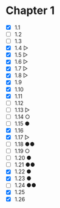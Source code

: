 # Chapter 1

- [x] 1.1
- [ ] 1.2
- [ ] 1.3
- [x] 1.4 ▷
- [x] 1.5 ▷
- [x] 1.6 ▷
- [x] 1.7 ▷
- [x] 1.8 ▷
- [x] 1.9
- [x] 1.10
- [x] 1.11
- [ ] 1.12
- [ ] 1.13 ▷
- [ ] 1.14 ○
- [ ] 1.15 ●
- [x] 1.16
- [x] 1.17 ▷
- [ ] 1.18 ●●
- [ ] 1.19 ○
- [ ] 1.20 ●
- [ ] 1.21 ●●
- [x] 1.22 ●
- [x] 1.23 ●
- [ ] 1.24 ●●
- [x] 1.25
- [x] 1.26
